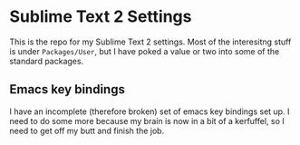 # Sublime Text 2 Settings

This is the repo for my Sublime Text 2 settings.  Most of the interesitng stuff is under
`Packages/User`, but I have poked a value or two into some of the standard packages.

## Emacs key bindings

I have an incomplete (therefore broken) set of emacs key bindings set up.  I need to do some
more because my brain is now in a bit of a kerfuffel, so I need to get off my butt and finish the
job.